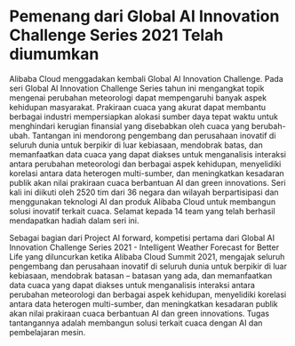 # Pemenang dari Global AI Innovation Challenge Series 2021 Telah diumumkan

Alibaba Cloud menggadakan kembali Global AI Innovation Challenge. Pada seri Global AI Innovation Challenge Series tahun ini mengangkat topik mengenai perubahan meteorologi dapat mempengaruhi banyak aspek kehidupan masyarakat. Prakiraan cuaca yang akurat dapat membantu berbagai industri mempersiapkan alokasi sumber daya tepat waktu untuk menghindari kerugian finansial yang disebabkan oleh cuaca yang berubah-ubah. Tantangan ini mendorong pengembang dan perusahaan inovatif di seluruh dunia untuk berpikir di luar kebiasaan, mendobrak batas, dan memanfaatkan data cuaca yang dapat diakses untuk menganalisis interaksi antara perubahan meteorologi dan berbagai aspek kehidupan, menyelidiki korelasi antara data heterogen multi-sumber, dan meningkatkan kesadaran publik akan nilai prakiraan cuaca berbantuan AI dan green innovations.
Seri kali ini diikuti oleh 2520 tim dari 36 negara dan wilayah berpartisipasi dan menggunakan teknologi AI dan produk Alibaba Cloud untuk membangun solusi inovatif terkait cuaca. Selamat kepada 14 team yang telah berhasil mendapatkan hadiah dalam seri ini.

Sebagai bagian dari Project AI forward, kompetisi pertama dari Global AI Innovation Challenge Series 2021 - Intelligent Weather Forecast for Better Life yang diluncurkan ketika Alibaba Cloud Summit 2021, mengajak seluruh pengembang dan perusahaan inovatif di seluruh dunia untuk berpikir di luar kebiasaan, mendobrak batasan – batasan yang ada, dan memanfaatkan data cuaca yang dapat diakses untuk menganalisis interaksi antara perubahan meteorologi dan berbagai aspek kehidupan, menyelidiki korelasi antara data heterogen multi-sumber, dan meningkatkan kesadaran publik akan nilai prakiraan cuaca berbantuan AI dan green innovations. Tugas tantangannya adalah membangun solusi terkait cuaca dengan AI dan pembelajaran mesin.
